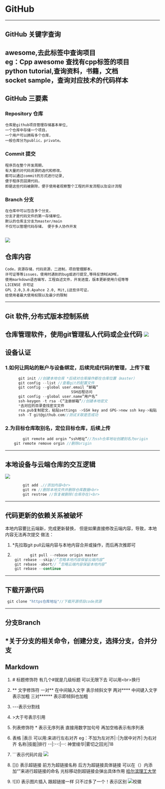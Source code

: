 # GitHub
---
## GitHub 关键字查询  
   awesome,去此标签中查询项目<br>
   eg：Cpp awesome 查找有cpp标签的项目<br>
   python tutorial,查询资料，书籍，文档<br>
   socket sample，查询对应技术的代码样本<br>
---
## GitHub 三要素
### Repository 仓库
    仓库是github项目管理存储基本单位,
    一个仓库中存储一个项目，
    一个用户可以拥有多个仓库，
    一般仓库分为public，private。
### Commit 提交
    程序员在整个开发周期，
    有大量的对代码资源的选代和修改，
    都可以通过commit的方式进行记录,
    便于程序员回溯代码，
    即是这些代码被删除，便于使用者观察整个工程的开发流程以及设计流程  
### Branch 分支
    在仓库中可以包含多个分支，
    分支才是代码文件的第一存储单位，
    默认的仓库主分支为master/main
    不仅可以管理代码存储， 便于多人协作开发
![](https://picture.gptkong.com/20240607/22324e0689b0db43f8810f84f4e7f1a175.jpg)
---
## 仓库内容
    Code，资源存储，代码资源，二进制，项目管理脚本，
    许可证等等issues，使用时遇到的bug或进行提交,等待反馈README，
    使用markdown语吉编写，工程自述文件，开发进度，版本更新使用介绍等等
    LICENSE 许可证
    GPL 2.0,3.0.Apahce 2.0, Mit,i这些许可证，
    给使用者最大使用权限以及最少的限制
---
## Git 软件,分布式版本控制系统
   仓库管理软件，使用git管理私人代码或企业代码
![](https://picture.gptkong.com/20240607/22479663c471b049e2a8aff9caf1327cb8.jpg)
---
## 设备认证
### 1.如何让网站的账户与设备绑定，后续完成代码的管理，上传下载

  ```c
        git init //创建本地仓库 *后续对仓库操作都在仓库位置（master）
	    git config --list //查看git的配置文件
	    git config --global user.email “邮箱”
        						SSH远程访问
        git config --global user.name”用户名”
        ssh-keygen -t rsa -C“注册邮箱”//创建本地密文
        *去对应的目录查找密文文件
        rsa.pub复制密文，粘贴settings ->SSH key and GPG->new ssh key->粘贴
        ssh -T git@github.com//测试关联是否成功

  ```
### 2.为目标仓库取别名，定位目标仓库，后续上传
```c
    	git remote add orgin “ssh地址”//为ssh仓库地址创建别名为origin
	git remote remove orgin //删除origin
```
---
##  本地设备与云端仓库的交互逻辑
![](https://picture.gptkong.com/20240607/2313c5c4a63d6d4ef0b3541b004a8f7dbb.png)
```c
        git add .//添加内容<br>
        git rm //删除本地文件并删除仓库数据<br>
        git restroe //恢复被删除(仓库存在)<br>
```
---
## 代码更新的依赖关系被破坏
   本地内容要比云端新，完成更新替换，
   但是如果直接修改云端内容，导致，本地内容无法再次提交
   做法：
1. \*先拉取git pull云端内容与本地内容合并或操作，而后再次推即可
2. ```c
           git pull --rebase origin master  
   	git rebase --skip//”忽略本地内容保留云端内容”  
   	git rebase -abort// ”忽略云端内容保留本地内容”  
   	git rebase --continue  
   ```
---
## 下载开源代码
   ```c
   	git clone "https仓库地址"//下载开源项目code资源
   ```
---
## 分支Branch
   \*关于分支的相关命令，创建分支，选择分支，合并分支
---
## Markdown 
1.  \# 标题修饰符
  有几个#就是几级标题 可以无限下去
  可以用\<br\>换行
2. \*\* 文字修饰符
   一对** 在中间输入文字 表示倾斜文字
   两对**** 中间键入文字 表示加粗
   三对****** 表示即倾斜也加粗

3. ---表示分割线
4. \>大于号表示引用
5. 列表修饰符 \*
   表示无序列表
   直接用数字加句号 再加空格表示有序列表
6. 表格
   \|表示 可以用:来进行左右对齐
   eg：不加为左对齐|::|为居中对齐|:为右对齐
名称|技能|排行
--|:--:|--:
神里绫华|雾切之回光|18
7. \`\`\`表示代码片段
![](https://picture.gptkong.com/20240607/2345a0bb9ff8ce4479a85285d04d055d2f.png)
8. \[\]\(\) 表示超链接
   前方为超链接名称 后方为超链接具体链接 可以在（）内添加“”来进行超链接的命名 光标移动到超链接会弹出具体作用
[哈尔滨理工大学](http://www.hrbust.edu.cn/"点击进入中国最好的大学")
9. \!\[\]\(\) 表示图片插入
   跟超链接一样 只不过多了一个！表示区别
![校徽](https://picture.gptkong.com/20240607/2352d1472fe4f7496fb0274e72433fe424.png)
